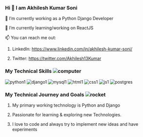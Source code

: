 ### Hi 👋 I am Akhilesh Kumar Soni

🔭 I’m currently working as a Python Django Developer

🌱 I’m currently learning/working on ReactJS

📫 You can reach me out: 

1. LinkedIn: https://www.linkedin.com/in/akhilesh-kumar-soni/

2. Twitter: https://twitter.com/Akhilesh13Kumar




### My Technical Skills ![computer](https://user-images.githubusercontent.com/61263785/119502104-31e11000-bd87-11eb-810a-e82b5794d57e.jpg) 


![python1](https://user-images.githubusercontent.com/61263785/119500975-04e02d80-bd86-11eb-914b-9c890aa4e284.jpg)
![django1](https://user-images.githubusercontent.com/61263785/119499078-f8f36c00-bd83-11eb-8c6f-53a799d6cf3f.jpg)
![mysql1](https://user-images.githubusercontent.com/61263785/119499105-ff81e380-bd83-11eb-9de0-97f06e654fcf.jpg)
![html1](https://user-images.githubusercontent.com/61263785/119499137-07418800-bd84-11eb-9d98-7bcc109b8294.jpg)
![css1](https://user-images.githubusercontent.com/61263785/119499157-0c9ed280-bd84-11eb-80b8-b339fa5d5393.jpg)
![js1](https://user-images.githubusercontent.com/61263785/119499176-13c5e080-bd84-11eb-92db-69d0d802bbed.jpg)
![postgres](https://user-images.githubusercontent.com/61263785/119499202-1aecee80-bd84-11eb-8205-9d35d9d478f8.jpg)






### My Technical Journey and Goals ![rocket](https://user-images.githubusercontent.com/61263785/119502648-c77c9f80-bd87-11eb-9460-e4cc43afd63b.png)



1. My primary working technology is Python and Django

2. Passionate for learning & exploring new Technologies.

3. I love to code and always try to implement new ideas and have experiments

<!--
**AkhilWorld143/AkhilWorld143** is a ✨ _special_ ✨ repository because its `README.md` (this file) appears on your GitHub profile.

Here are some ideas to get you started:

- 🔭 I’m currently working on ...
- 🌱 I’m currently learning ...
- 👯 I’m looking to collaborate on ...
- 🤔 I’m looking for help with ...
- 💬 Ask me about ...
- 📫 How to reach me: ...
- 😄 Pronouns: ...
- ⚡ Fun fact: ...
-->
